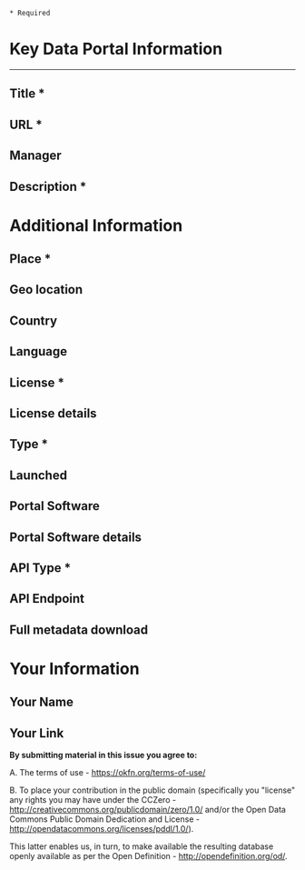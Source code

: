 <!--
Power users can fork and pull the DataPortals.org CSV data file directly:

https://github.com/okfn/dataportals.org/blob/master/data/portals.csv

Otherwise, follow the directions below.
-->


`* Required`

# Key Data Portal Information
---
## Title *
<!-- Full title of the portal, e.g. "Data.Gov.UK - Official UK Government Portal" -->

## URL *
<!-- URL to home page of the portal -->

## Manager
<!-- Name/title of the organization that set up and manages the portal -->

## Description *
<!-- Description and any additional notes about the portal, for example special licensing conditions, comments on the contents, or anything that doesn't fit in the questions below but is relevant -->

# Additional Information
## Place *
<!-- Short text describing the place that the portal is relate to (i.e. is supposed to cover). Should be sufficient to look it up on a map. For example, "London, UK" or "Vancouver, Canada". If no specific location just put "International" -->

## Geo location
<!-- If you would like the portal to show on the map, please provide latitude and longitude geographical coordinates, which can be related to the portal. -->

## Country
<!-- Country the portal covers. 2-digit ISO-code if possible. Note we allow regional answers if that is appropriate (e.g. EU) -->

## Language
<!-- The language or languages the portal is available in. Please use 2 letter ISO 639-1 codes if you can. See the list here: https://en.wikipedia.org/wiki/List_of_ISO_639-1_codes -->

## License *
<!-- Default license for the data in the data portal. You will be able to provide more information in the next question. Note "license" is used loosely to cover the general terms of use under which data is made available. -->

## License details
<!-- Provide here any additional details related to your previous answer. For example, the URL to the license on the site, or excerpts from the relevant terms of use. -->

## Type *
<!-- What type of organization is responsible for the portal?

Government: local, regional or national government organizations.
International: international organizations, e.g. UN, World Bank, EC, etc.
Community: portals operated by a community around data, e.g. data re-users that re-publish improved data from single or multiple primary sources, etc.
Research: universities, research institutions, or other in academia.
Private sector: private companies and enterprises.
Third sector: NGOs and non-profit institutions.
Institutional: other organizations. -->

## Launched
<!-- Date the portal was launched if known. If you are not sure of month and day just choose Jan 1st. Further info (for example a blog post URL about the launch) can go in the the description.

Please provide a date in ISO format: yyyy-mm-dd
-->

## Portal Software
<!-- What software platform does the portal use -->

## Portal Software details
<!-- If you answered 'Other' or 'Custom/in-house' implementation to the question above, please feel free to give more details here. If there is a platform we've missed, we'll add it to the list. -->

## API Type *
<!-- Does the portal have any kind of API (structured metadata about the data that can be downloaded)? If multiple options apply, please choose the most extensive/advanced API. -->

## API Endpoint
<!-- URL for accessing the API -->

## Full metadata download
<!-- URL to download entire portal contents, either via an API, or dump provided by the publisher or a 3rd party -->

# Your Information
## Your Name
<!-- So we know who is submitting this and can credit you as appropriate. -->

## Your Link
<!-- A link we could use if we need to credit you -->

**By submitting material in this issue you agree to:**

A. The terms of use - https://okfn.org/terms-of-use/

B. To place your contribution in the public domain (specifically you "license" any rights you may have under the CCZero - http://creativecommons.org/publicdomain/zero/1.0/ and/or the Open Data Commons Public Domain Dedication and License - http://opendatacommons.org/licenses/pddl/1.0/).

This latter enables us, in turn, to make available the resulting database openly available as per the Open Definition - http://opendefinition.org/od/.
